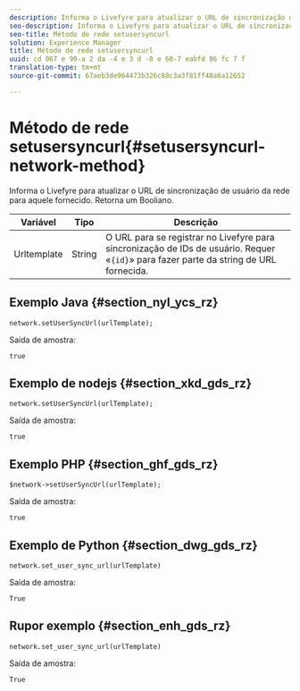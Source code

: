```yaml
---
description: Informa o Livefyre para atualizar o URL de sincronização de usuário da rede para aquele fornecido. Retorna um Booliano.
seo-description: Informa o Livefyre para atualizar o URL de sincronização de usuário da rede para aquele fornecido. Retorna um Booliano.
seo-title: Método de rede setusersyncurl
solution: Experience Manager
title: Método de rede setusersyncurl
uuid: cd 067 e 90-a 2 da -4 e 3 d -8 e 60-7 eabfd 86 fc 7 f
translation-type: tm+mt
source-git-commit: 67aeb3de964473b326c88c3a3f81ff48a6a12652

---
```



# Método de rede setusersyncurl{#setusersyncurl-network-method}

Informa o Livefyre para atualizar o URL de sincronização de usuário da rede para aquele fornecido. Retorna um Booliano.

| Variável | Tipo | Descrição |
|--- |--- |--- |
| Urltemplate | String | O URL para se registrar no Livefyre para sincronização de IDs de usuário. Requer «`{id}`» para fazer parte da string de URL fornecida. |

## Exemplo Java {#section_nyl_ycs_rz}

```
network.setUserSyncUrl(urlTemplate); 
```

Saída de amostra:

```
true
```

## Exemplo de nodejs {#section_xkd_gds_rz}

```
network.setUserSyncUrl(urlTemplate); 
```

Saída de amostra:

```
true
```

## Exemplo PHP {#section_ghf_gds_rz}

```
$network->setUserSyncUrl(urlTemplate); 
```

Saída de amostra:

```
true
```

## Exemplo de Python {#section_dwg_gds_rz}

```
network.set_user_sync_url(urlTemplate) 
```

Saída de amostra:

```
True
```

## Rupor exemplo {#section_enh_gds_rz}

```
network.set_user_sync_url(urlTemplate) 
```

Saída de amostra:

```
True
```
